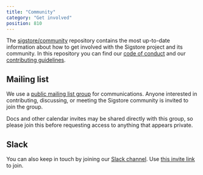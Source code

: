 ```yaml
---
title: "Community"
category: "Get involved"
position: 810
---
```


The [sigstore/community](https://github.com/sigstore/community/) repository contains the most up-to-date information about how to get involved with the Sigstore project and its community.
In this repository you can find our [code of conduct](https://github.com/sigstore/community/blob/main/CODE_OF_CONDUCT.md) and our [contributing guidelines](https://github.com/sigstore/community/blob/main/CONTRIBUTING.md).

## Mailing list

We use a [public mailing list group](https://groups.google.com/g/sigstore-dev) for communications. Anyone interested in contributing, discussing, or meeting the Sigstore community is invited to join the group.

Docs and other calendar invites may be shared directly with this group, so please join this before requesting access to anything that appears private.

## Slack

You can also keep in touch by joining our [Slack channel](https://sigstore.slack.com). Use [this invite link](https://links.sigstore.dev/slack-invite) to join.